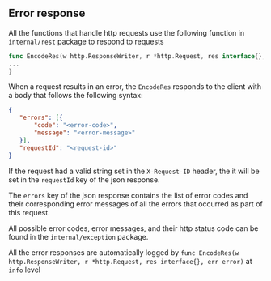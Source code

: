 ## Error response

All the functions that handle http requests use the following function in `internal/rest` package to respond to requests
```go
func EncodeRes(w http.ResponseWriter, r *http.Request, res interface{}, err error) {
...
}
```

When a request results in an error, the `EncodeRes` responds to the client with a body that follows the following syntax:
 ```json
{
	"errors": [{
		"code": "<error-code>",
		"message": "<error-message>"
	}],
	"requestId": "<request-id>"
}
```

If the request had a valid string set in the `X-Request-ID` header, the it will be set in the `requestId` key of the json response.

The `errors` key of the json response contains the list of error codes and their corresponding error messages of all the errors that occurred as part of this request.

All possible error codes, error messages, and their http status code can be found in the `internal/exception` package.

All the error responses are automatically logged by `func EncodeRes(w http.ResponseWriter, r *http.Request, res interface{}, err error)` at `info` level
